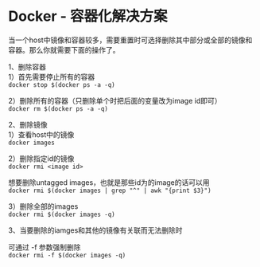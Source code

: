 # Docker - 容器化解决方案

当一个host中镜像和容器较多，需要重置时可选择删除其中部分或全部的镜像和容器。那么你就需要下面的操作了。

1、删除容器  
1）首先需要停止所有的容器  
`docker stop $(docker ps -a -q)`

2）删除所有的容器（只删除单个时把后面的变量改为image id即可）  
`docker rm $(docker ps -a -q)`

2、删除镜像   
1）查看host中的镜像  
`docker images`

2）删除指定id的镜像  
`docker rmi <image id>`

想要删除untagged images，也就是那些id为的image的话可以用  
`docker rmi $(docker images | grep "^" | awk "{print $3}")`

3）删除全部的images  
`docker rmi $(docker images -q)`  

3、当要删除的iamges和其他的镜像有关联而无法删除时  

可通过 -f 参数强制删除  
`docker rmi -f $(docker images -q)`  
